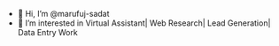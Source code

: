 - 👋 Hi, I’m @marufuj-sadat
- 👀 I’m interested in Virtual Assistant| Web Research| Lead Generation| Data Entry Work

<!---
marufuj-sadat/marufuj-sadat is a ✨ special ✨ repository because its `README.md` (this file) appears on your GitHub profile.
You can click the Preview link to take a look at your changes.
--->
